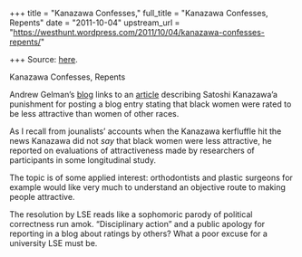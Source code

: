 +++
title = "Kanazawa Confesses,"
full_title = "Kanazawa Confesses, Repents"
date = "2011-10-04"
upstream_url = "https://westhunt.wordpress.com/2011/10/04/kanazawa-confesses-repents/"

+++
Source: [here](https://westhunt.wordpress.com/2011/10/04/kanazawa-confesses-repents/).

Kanazawa Confesses, Repents

Andrew Gelman’s [blog](http://andrewgelman.com/) links to an
[article](http://www2.lse.ac.uk/newsAndMedia/news/archives/2011/09/Kanazawa.aspx)
describing Satoshi Kanazawa’a punishment for posting a blog entry
stating that black women were rated to be less attractive than women of
other races.

As I recall from jounalists’ accounts when the Kanazawa kerfluffle hit
the news Kanazawa did not *say* that black women were less attractive,
he reported on evaluations of attractiveness made by researchers of
participants in some longitudinal study.

The topic is of some applied interest: orthodontists and plastic
surgeons for example would like very much to understand an objective
route to making people attractive.

The resolution by LSE reads like a sophomoric parody of political
correctness run amok. “Disciplinary action” and a public apology for
reporting in a blog about ratings by others? What a poor excuse for a
university LSE must be.

